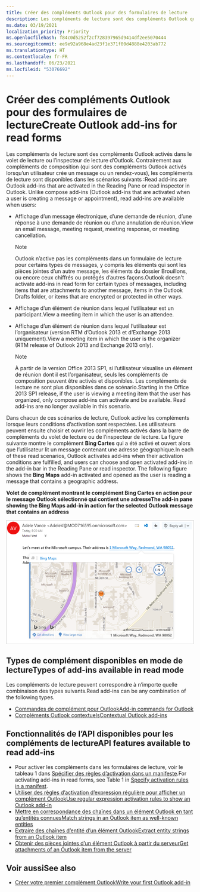 ```yaml
---
title: Créer des compléments Outlook pour des formulaires de lecture
description: Les compléments de lecture sont des compléments Outlook qui sont activés dans le volet de lecture ou l’inspecteur de lecture dans Outlook.
ms.date: 03/19/2021
localization_priority: Priority
ms.openlocfilehash: f84c0d5252f2cf728397965d9414df2ee5070444
ms.sourcegitcommit: ee9e92a968e4ad23f1e371f00d4888e4203ab772
ms.translationtype: HT
ms.contentlocale: fr-FR
ms.lasthandoff: 06/23/2021
ms.locfileid: "53076692"
---
```

# <a name="create-outlook-add-ins-for-read-forms"></a><span data-ttu-id="80948-103">Créer des compléments Outlook pour des formulaires de lecture</span><span class="sxs-lookup"><span data-stu-id="80948-103">Create Outlook add-ins for read forms</span></span>

<span data-ttu-id="80948-p101">Les compléments de lecture sont des compléments Outlook activés dans le volet de lecture ou l’inspecteur de lecture d’Outlook. Contrairement aux compléments de composition (qui sont des compléments Outlook activés lorsqu’un utilisateur crée un message ou un rendez-vous), les compléments de lecture sont disponibles dans les scénarios suivants :</span><span class="sxs-lookup"><span data-stu-id="80948-p101">Read add-ins are Outlook add-ins that are activated in the Reading Pane or read inspector in Outlook. Unlike compose add-ins (Outlook add-ins that are activated when a user is creating a message or appointment), read add-ins are available when users:</span></span>

- <span data-ttu-id="80948-106">Affichage d’un message électronique, d’une demande de réunion, d’une réponse à une demande de réunion ou d’une annulation de réunion.</span><span class="sxs-lookup"><span data-stu-id="80948-106">View an email message, meeting request, meeting response, or meeting cancellation.</span></span>

   > [!NOTE]
   > <span data-ttu-id="80948-107">Outlook n’active pas les compléments dans un formulaire de lecture pour certains types de messages, y compris les éléments qui sont les pièces jointes d’un autre message, les éléments du dossier Brouillons, ou encore ceux chiffrés ou protégés d’autres façons.</span><span class="sxs-lookup"><span data-stu-id="80948-107">Outlook doesn't activate add-ins in read form for certain types of messages, including items that are attachments to another message, items in the Outlook Drafts folder, or items that are encrypted or protected in other ways.</span></span>

- <span data-ttu-id="80948-108">Affichage d’un élément de réunion dans lequel l’utilisateur est un participant.</span><span class="sxs-lookup"><span data-stu-id="80948-108">View a meeting item in which the user is an attendee.</span></span>

- <span data-ttu-id="80948-109">Affichage d’un élément de réunion dans lequel l’utilisateur est l’organisateur (version RTM d’Outlook 2013 et d’Exchange 2013 uniquement).</span><span class="sxs-lookup"><span data-stu-id="80948-109">View a meeting item in which the user is the organizer (RTM release of Outlook 2013 and Exchange 2013 only).</span></span>

   > [!NOTE]
   > <span data-ttu-id="80948-p102">À partir de la version Office 2013 SP1, si l’utilisateur visualise un élément de réunion dont il est l’organisateur, seuls les compléments de composition peuvent être activés et disponibles. Les compléments de lecture ne sont plus disponibles dans ce scénario.</span><span class="sxs-lookup"><span data-stu-id="80948-p102">Starting in the Office 2013 SP1 release, if the user is viewing a meeting item that the user has organized, only compose add-ins can activate and be available. Read add-ins are no longer available in this scenario.</span></span>

<span data-ttu-id="80948-p103">Dans chacun de ces scénarios de lecture, Outlook active les compléments lorsque leurs conditions d’activation sont respectées. Les utilisateurs peuvent ensuite choisir et ouvrir les compléments activés dans la barre de compléments du volet de lecture ou de l’inspecteur de lecture. La figure suivante montre le complément **Bing Cartes** qui a été activé et ouvert alors que l’utilisateur lit un message contenant une adresse géographique.</span><span class="sxs-lookup"><span data-stu-id="80948-p103">In each of these read scenarios, Outlook activates add-ins when their activation conditions are fulfilled, and users can choose and open activated add-ins in the add-in bar in the Reading Pane or read inspector. The following figure shows the **Bing Maps** add-in activated and opened as the user is reading a message that contains a geographic address.</span></span>

<span data-ttu-id="80948-114">**Volet de complément montrant le complément Bing Cartes en action pour le message Outlook sélectionné qui contient une adresse**</span><span class="sxs-lookup"><span data-stu-id="80948-114">**The add-in pane showing the Bing Maps add-in in action for the selected Outlook message that contains an address**</span></span>

![Application de courrier Bing Map dans Outlook.](../images/outlook-detected-entity-card.png)

## <a name="types-of-add-ins-available-in-read-mode"></a><span data-ttu-id="80948-116">Types de complément disponibles en mode de lecture</span><span class="sxs-lookup"><span data-stu-id="80948-116">Types of add-ins available in read mode</span></span>

<span data-ttu-id="80948-117">Les compléments de lecture peuvent correspondre à n’importe quelle combinaison des types suivants.</span><span class="sxs-lookup"><span data-stu-id="80948-117">Read add-ins can be any combination of the following types.</span></span>

- [<span data-ttu-id="80948-118">Commandes de complément pour Outlook</span><span class="sxs-lookup"><span data-stu-id="80948-118">Add-in commands for Outlook</span></span>](add-in-commands-for-outlook.md)
- [<span data-ttu-id="80948-119">Compléments Outlook contextuels</span><span class="sxs-lookup"><span data-stu-id="80948-119">Contextual Outlook add-ins</span></span>](contextual-outlook-add-ins.md)

## <a name="api-features-available-to-read-add-ins"></a><span data-ttu-id="80948-120">Fonctionnalités de l’API disponibles pour les compléments de lecture</span><span class="sxs-lookup"><span data-stu-id="80948-120">API features available to read add-ins</span></span>

- <span data-ttu-id="80948-121">Pour activer les compléments dans les formulaires de lecture, voir le tableau 1 dans [Spécifier des règles d’activation dans un manifeste](activation-rules.md#specify-activation-rules-in-a-manifest).</span><span class="sxs-lookup"><span data-stu-id="80948-121">For activating add-ins in read forms, see Table 1 in [Specify activation rules in a manifest](activation-rules.md#specify-activation-rules-in-a-manifest).</span></span>
- [<span data-ttu-id="80948-122">Utiliser des règles d’activation d’expression régulière pour afficher un complément Outlook</span><span class="sxs-lookup"><span data-stu-id="80948-122">Use regular expression activation rules to show an Outlook add-in</span></span>](use-regular-expressions-to-show-an-outlook-add-in.md)
- [<span data-ttu-id="80948-123">Mettre en correspondance des chaînes dans un élément Outlook en tant qu’entités connues</span><span class="sxs-lookup"><span data-stu-id="80948-123">Match strings in an Outlook item as well-known entities</span></span>](match-strings-in-an-item-as-well-known-entities.md)
- [<span data-ttu-id="80948-124">Extraire des chaînes d’entité d’un élément Outlook</span><span class="sxs-lookup"><span data-stu-id="80948-124">Extract entity strings from an Outlook item</span></span>](extract-entity-strings-from-an-item.md)
- [<span data-ttu-id="80948-125">Obtenir des pièces jointes d’un élément Outlook à partir du serveur</span><span class="sxs-lookup"><span data-stu-id="80948-125">Get attachments of an Outlook item from the server</span></span>](get-attachments-of-an-outlook-item.md)

## <a name="see-also"></a><span data-ttu-id="80948-126">Voir aussi</span><span class="sxs-lookup"><span data-stu-id="80948-126">See also</span></span>

- [<span data-ttu-id="80948-127">Créer votre premier complément Outlook</span><span class="sxs-lookup"><span data-stu-id="80948-127">Write your first Outlook add-in</span></span>](../quickstarts/outlook-quickstart.md)
